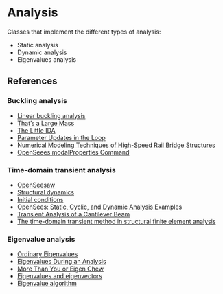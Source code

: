 # Analysis

Classes that implement the different types of analysis:

- Static analysis
- Dynamic analysis
- Eigenvalues analysis

## References

### Buckling analysis
- [Linear buckling analysis](https://portwooddigital.com/2021/05/29/right-under-your-nose)
- [That’s a Large Mass](https://portwooddigital.com/2021/08/01/thats-a-large-mass/)
- [The Little IDA](https://portwooddigital.com/2021/10/31/the-little-ida/)
- [Parameter Updates in the Loop](https://portwooddigital.com/2021/08/15/parameter-updates-in-the-loop)
- [Numerical Modeling Techniques of High-Speed Rail Bridge Structures](https://trid.trb.org/view/1844146)
- [OpenSeees modalProperties Command](https://opensees.github.io/OpenSeesDocumentation/user/manual/analysis/modalProperties.html#modalproperties-command)

### Time-domain transient analysis
- [OpenSeesaw](https://portwooddigital.com/2021/11/12/openseesaw/)
- [Structural dynamics](https://en.wikipedia.org/wiki/Structural_dynamics)
- [Initial conditions](https://portwooddigital.com/2021/11/20/initial-conditions/)
- [OpenSees: Static, Cyclic, and Dynamic Analysis Examples](https://opensees.berkeley.edu/workshop/OpenSeesDays2008/A10_UsersExampleAnalysis.pdf)
- [Transient Analysis of a Cantilever Beam](https://sites.ualberta.ca/~wmoussa/AnsysTutorial/IT/Transient/Transient.html)
- [The time-domain transient method in structural finite element analysis](https://getwelsim.medium.com/the-time-domain-transient-method-in-structural-finite-element-analysis-3666dd066d81)

### Eigenvalue analysis
 - [Ordinary Eigenvalues](https://portwooddigital.com/2020/11/13/ordinary-eigenvalues/)
 - [Eigenvalues During an Analysis](https://portwooddigital.com/2021/11/09/eigenvalues-during-an-analysis/)
 - [More Than You or Eigen Chew](https://portwooddigital.com/2022/03/06/more-than-you-or-eigen-chew/)
 - [Eigenvalues and eigenvectors](https://en.wikipedia.org/wiki/Eigenvalues_and_eigenvectors)
 - [Eigenvalue algorithm](https://en.wikipedia.org/wiki/Eigenvalue_algorithm)
